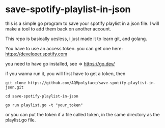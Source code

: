 # save-spotify-playlist-in-json

this is a simple go program to save your spotify playlist in a json file. I will make a tool to add them back on another account.

This repo is basically uesless, i just made it to learn git, and golang. 

You have to use an access token. you can get one here: https://developer.spotify.com

you need to have go installed, see => https://go.dev/

 if you wanna run it, you will first have to get a token, then 

```
git clone https://github.com/AQMpolyface/save-spotify-playlist-in-json.git

cd save-spotify-playlist-in-json

go run playlist.go -t "your_token"
```

or you can put the token if a file called token, in the same directory as the playlist.go file.
